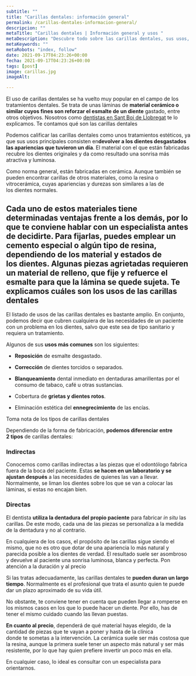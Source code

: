 ```yaml
---
subtitle: ""
title: "Carillas dentales: información general"
permalink: /carillas-dentales-informacion-general/
descripcion: ""
metaTitle: "Carillas dentales | Información general y usos "
metaDescription: "Descubre todo sobre las carillas dentales, sus usos, materiales y beneficios. Aprende cómo pueden mejorar tu sonrisa y reforzar el esmalte dental. Consulta a nuestros especialistas en Sant Boi de Llobregat para obtener la mejor solución estética para tus dientes."
metaKeywords: ""
metaRobots: "index, follow"
date: 2021-09-17T04:23:26+00:00
fecha: 2021-09-17T04:23:26+00:00
tags: [post]
image: carillas.jpg
imageAlt: 

---
```



El uso de carillas dentales se ha vuelto muy popular en el campo de los tratamientos dentales. Se trata de unas láminas de **material cerámico o similar cuyos fines son reforzar el esmalte de un diente** gastado, entre otros objetivos. Nosotros como [dentistas en Sant Boi de Llobregat](http://centredentalbaste.com/) te lo explicamos.
Te contamos qué son las carillas dentales


Podemos calificar las carillas dentales como unos tratamientos estéticos, ya que sus usos principales consisten en**devolver a los dientes desgastados las apariencias que tuvieron un día**. El material con el que están fabricadas recubre los dientes originales y da como resultado una sonrisa más atractiva y luminosa.

Como norma general, están fabricadas en cerámica. Aunque también se pueden encontrar carillas de otros materiales, como la resina o vitrocerámica, cuyas apariencias y durezas son similares a las de los dientes normales.

Cada uno de estos materiales tiene determinadas ventajas frente a los demás, por lo que te **conviene hablar con un especialista antes** de decidirte. Para fijarlas, puedes emplear un cemento especial o algún tipo de resina, dependiendo de los material y estados de los dientes. Algunas piezas agrietadas requieren un material de relleno, que fije y refuerce el esmalte para que la lámina se quede sujeta.
Te explicamos cuáles son los usos de las carillas dentales
------


El listado de usos de las carillas dentales es bastante amplio. En conjunto, podemos decir que cubren cualquiera de las necesidades de un paciente con un problema en los dientes, salvo que este sea de tipo sanitario y requiera un tratamiento.

Algunos de sus **usos más comunes** son los siguientes:
* **Reposición** de esmalte desgastado.


* **Corrección** de dientes torcidos o separados.


* **Blanqueamiento** dental inmediato en dentaduras amarillentas por el consumo de tabaco, café u otras sustancias.


* Cobertura de **grietas y dientes rotos**.


* Eliminación estética del **ennegrecimiento** de las encías.


Toma nota de los tipos de carillas dentales


Dependiendo de la forma de fabricación, **podemos diferenciar entre 2 tipos** de carillas dentales:
### Indirectas


Conocemos como carillas indirectas a las piezas que el odontólogo fabrica fuera de la boca del paciente. Estas **se hacen en un laboratorio y se ajustan después** a las necesidades de quienes las van a llevar. Normalmente, se liman los dientes sobre los que se van a colocar las láminas, si estas no encajan bien.
### Directas


El dentista **utiliza la dentadura del propio paciente** para fabricar *in situ* las carillas. De este modo, cada una de las piezas se personaliza a la medida de la dentadura y no al contrario.

En cualquiera de los casos, el propósito de las carillas sigue siendo el mismo, que no es otro que dotar de una apariencia lo más natural y parecida posible a los dientes de verdad. El resultado suele ser asombroso y devuelve al paciente una sonrisa luminosa, blanca y perfecta.
Pon atención a la duración y al precio


Si las tratas adecuadamente, las carillas dentales te **pueden duran un largo tiempo**. Normalmente es el profesional que trata el asunto quien te puede dar un plazo aproximado de su vida útil.

No obstante, te conviene tener en cuenta que pueden llegar a romperse en los mismos casos en los que lo puede hacer un diente. Por ello, has de tener el mismo cuidado cuando las llevan puestas.

**En cuanto al precio**, dependerá de qué material hayas elegido, de la cantidad de piezas que te vayan a poner y hasta de la clínica donde te sometas a la intervención. La cerámica suele ser más costosa que la resina, aunque la primera suele tener un aspecto más natural y ser más resistente, por lo que hay quien prefiere invertir un poco más en ella.

En cualquier caso, lo ideal es consultar con un especialista para orientarnos.

 

